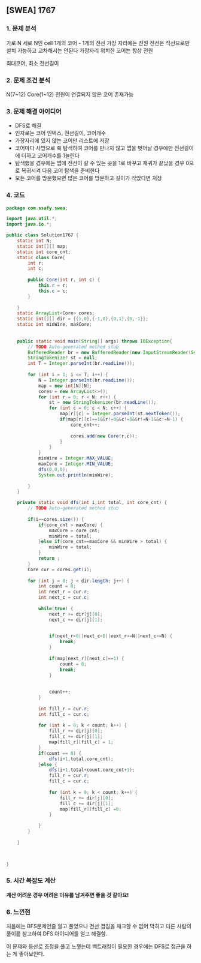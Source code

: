 ## [SWEA] 1767
### 1. 문제 분석 
가로 N 세로 N인 cell
1개의 코어 - 1개의 전선
가장 자리에는 전원
전선은 직선으로만 설치 가능하고 교차해서는 안된다
가장자리 위치한 코어는 항상 전원

최대코어, 최소 전선길이

### 2. 문제 조건 분석
N(7~12)
Core(1~12)
전원이 연결되지 않은 코어 존재가능
### 3. 문제 해결 아이디어
- DFS로 해결
- 인자로는 코어 인덱스, 전선길이, 코어개수
- 가장자리에 있지 않는 코어만 리스트에 저장
- 코어마다 사방으로 쭉 탐색하여 코어를 만나지 않고 맵을 벗어날 경우에만 전선길이에 더하고 코어개수를 1늘린다
- 탐색했을 경우에는 맵에 전선이 갈 수 있는 곳을 1로 바꾸고 재귀가 끝났을 경우 0으로 복귀시켜 다음 코어 탐색을 준비한다
- 모든 코어를 방문했으면 많은 코어를 방문하고 길이가 작았다면 저장
### 4. 코드 
```java
package com.ssafy.swea;

import java.util.*;
import java.io.*;

public class Solution1767 {
	static int N;
	static int[][] map;
	static int core_cnt;
	static class Core{
		int r;
		int c;
		
		public Core(int r, int c) {
			this.r = r;
			this.c = c;
		}
		
	}
	static ArrayList<Core> cores;
	static int[][] dir = {{1,0},{-1,0},{0,1},{0,-1}};
	static int minWire, maxCore;
	
	
	public static void main(String[] args) throws IOException{
		// TODO Auto-generated method stub
		BufferedReader br = new BufferedReader(new InputStreamReader(System.in));
		StringTokenizer st = null;
		int T = Integer.parseInt(br.readLine());
		
		for (int i = 1; i <= T; i++) {
			N = Integer.parseInt(br.readLine());
			map = new int[N][N];
			cores = new ArrayList<>();
			for (int r = 0; r < N; r++) {
				st = new StringTokenizer(br.readLine());
				for (int c = 0; c < N; c++) {
					map[r][c] = Integer.parseInt(st.nextToken());
					if(map[r][c]==1&&r!=0&&c!=0&&r!=N-1&&c!=N-1) {
						core_cnt++;
						
						cores.add(new Core(r,c));
					}
				}
			}		
			minWire = Integer.MAX_VALUE;
			maxCore = Integer.MIN_VALUE;
			dfs(0,0,0);
			System.out.println(minWire);
			
		}	
	}

	private static void dfs(int i,int total, int core_cnt) {
		// TODO Auto-generated method stub
		
		if(i==cores.size()) {
			if(core_cnt > maxCore) {
				maxCore = core_cnt;
				minWire = total;
			}else if(core_cnt==maxCore && minWire > total) {
				minWire = total;
			}
			return ;
		}
		Core cur = cores.get(i);
		
		for (int j = 0; j < dir.length; j++) {
			int count = 0;
			int next_r = cur.r;
			int next_c = cur.c;
			
			while(true) {
				next_r += dir[j][0];
				next_c += dir[j][1];
				

				if(next_r<0||next_c<0||next_r>=N||next_c>=N) {
					break;
				}
				
				if(map[next_r][next_c]==1) {
					count = 0;
					break;
				}
				
				
				count++;
			}
			
			int fill_r = cur.r;
			int fill_c = cur.c;
			
			for (int k = 0; k < count; k++) {
				fill_r += dir[j][0];	
				fill_c += dir[j][1];
				map[fill_r][fill_c] = 1;
			}
			if(count == 0) {
				dfs(i+1,total,core_cnt);
			}else {
				dfs(i+1,total+count,core_cnt+1);
				fill_r = cur.r;
				fill_c = cur.c;
				
				for (int k = 0; k < count; k++) {
					fill_r += dir[j][0];	
					fill_c += dir[j][1];
					map[fill_r][fill_c] =0;
				}
				
			}
		}
		
	}
		


}

```

### 5. 시간 복잡도 계산
**계산 어려운 경우 어려운 이유를 남겨주면 좋을 것 같아요!**

### 6. 느낀점
처음에는 BFS문제인줄 알고 풀었으나 전선 겹침을 체크할 수 없어 막히고 다른 사람의 풀이를 참고하여 DFS 아이디어를 얻고 해결함.

이 문제와 등산로 조정을 풀고 느꼇는데 백트래킹이 필요한 경우에는 DFS로 접근을 하는 게 좋아보인다.